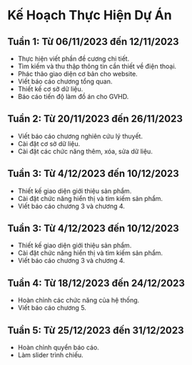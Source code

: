# Kế Hoạch Thực Hiện Dự Án

## Tuần 1: Từ 06/11/2023 đến 12/11/2023

-   Thực hiện viết phần đề cương chi tiết.
-   Tìm kiếm và thu thập thông tin cần thiết về điện thoại.
-   Phác thảo giao diện cơ bản cho website.
-   Viết báo cáo chương tổng quan.
-   Thiết kế cơ sỡ dữ liệu.
-   Báo cáo tiến độ làm đồ án cho GVHD.

## Tuần 2: Từ 20/11/2023 đến 26/11/2023

-   Viết báo cáo chương nghiên cứu lý thuyết.
-   Cài đặt cơ sở dữ liệu.
-   Cài đặt các chức năng thêm, xóa, sửa dữ liệu.

## Tuần 3: Từ 4/12/2023 đến 10/12/2023

-   Thiết kế giao diện giới thiệu sản phẩm.
-   Cài đặt chức năng hiển thị và tìm kiếm sản phẩm.
-   Viết báo cáo chương 3 và chương 4.

## Tuần 3: Từ 4/12/2023 đến 10/12/2023

-   Thiết kế giao diện giới thiệu sản phẩm.
-   Cài đặt chức năng hiển thị và tìm kiếm sản phẩm.
-   Viết báo cáo chương 3 và chương 4.

## Tuần 4: Từ 18/12/2023 đến 24/12/2023

-   Hoàn chỉnh các chức năng của hệ thống.
-   Viết báo cáo chương 5.

## Tuần 5: Từ 25/12/2023 đến 31/12/2023

-   Hoàn chỉnh quyển báo cáo.
-   Làm slider trình chiếu.

